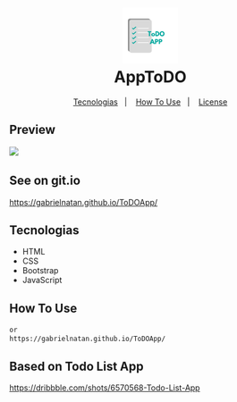 <h1 align="center">
<img  src="img/ToDO_APP.png">
  <br>
  AppToDO
</h1>

<p align="center">
  <a href="#Tecnologias">Tecnologias</a>&nbsp;&nbsp;&nbsp;|&nbsp;&nbsp;&nbsp;
  <a href="#how-to-use">How To Use</a>&nbsp;&nbsp;&nbsp;|&nbsp;&nbsp;&nbsp;
  <a href="#memo-license">License</a>
</p>

Preview
-------
<div >
<img  src="https://media.giphy.com/media/KbAufjmNmIzYNQVxDF/giphy.gif">
</div>


See on git.io
--------
https://gabrielnatan.github.io/ToDOApp/


Tecnologias
--------

- HTML
- CSS
- Bootstrap
- JavaScript


How To Use
-----------


```
or
https://gabrielnatan.github.io/ToDOApp/
```

Based on Todo List App
-----------

https://dribbble.com/shots/6570568-Todo-List-App
